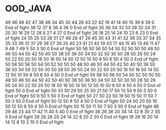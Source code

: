 # OOD_JAVA
49 46
48 42
47 38
46 34
45 30
44 26
43 22
42 18
41 14
40 10
39 6
39 0
End of fight
38 12
37 8
36 4
36 0
End of fight
35 36
34 32
33 28
32 24
31 20
30 16
29 12
28 8
27 4
27 0
End of fight
26 18
25 14
24 10
23 6
23 0
End of fight
24 55
25 53
26 51
27 49
28 47
29 45
30 43
31 41
32 39
33 37
34 35
35 33
36 31
37 29
38 27
39 25
40 23
41 21
42 19
43 17
44 15
45 13
46 11
47 9
48 7
49 5
50 3
50 0
End of fight
50 58
50 56
50 54
50 52
50 50
50 48
50 46
50 44
50 42
50 40
50 38
50 36
50 34
50 32
50 30
50 28
50 26
50 24
50 22
50 20
50 18
50 16
50 14
50 12
50 10
50 8
50 6
50 4
50 0
End of fight
50 58
50 56
50 54
50 52
50 50
50 48
50 46
50 44
50 42
50 40
50 38
50 36
50 34
50 32
50 30
50 28
50 26
50 24
50 22
50 20
50 18
50 16
50 14
50 12
50 10
50 8
50 6
50 4
50 0
End of fight
50 58
50 56
50 54
50 52
50 50
50 48
50 46
50 44
50 42
50 40
50 38
50 36
50 34
50 32
50 30
50 28
50 26
50 24
50 22
50 20
50 18
50 16
50 14
50 12
50 10
50 8
50 6
50 4
50 0
End of fight
50 0
End of fight
50 33
50 29
50 25
50 21
50 17
50 13
50 9
50 5
50 0
End of fight
50 9
50 5
50 0
End of fight
50 27
50 23
50 19
50 15
50 11
50 7
50 3
50 0
End of fight
50 12
50 8
50 4
50 0
End of fight
50 24
50 20
50 16
50 12
50 8
50 4
50 0
End of fight
50 15
50 11
50 7
50 3
50 0
End of fight
48 29
46 23
44 17
42 11
40 5
40 0
End of fight
38 26
36 20
34 14
32 8
30 2
30 0
End of fight
28 26
26 20
24 14
22 8
20 2
20 0
End of fight
18 26
16 20
14 14
12 8
10 2
10 0
End of fight
